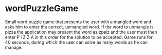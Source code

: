 # wordPuzzleGame
Small word puzzle game that presents the user with a mangled word and  asks him to enter the correct, unmangled word. If the word to unmangle is pizza the application may  present the word as zpaiz and the user must then enter P I Z Z A in this order for the solution to be  accepted. 
Game runs for 40 seconds, during which the user can solve as many words as he can manage.
